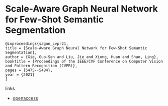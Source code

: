 # Scale-Aware Graph Neural Network for Few-Shot Semantic Segmentation

```
@inproceedings{sagnn_cvpr21,
title = {Scale-Aware Graph Neural Network for Few-Shot Semantic Segmentation},
author = {Xie, Guo-Sen and Liu, Jie and Xiong, Huan and Shao, Ling},
booktitle = {Proceedings of the IEEE/CVF Conference on Computer Vision and Pattern Recognition (CVPR)},
pages = {5475--5484},
year = {2021}
}
```
links
- [openaccess](http://openaccess.thecvf.com//content/CVPR2021/html/Xie_Scale-Aware_Graph_Neural_Network_for_Few-Shot_Semantic_Segmentation_CVPR_2021_paper.html)
